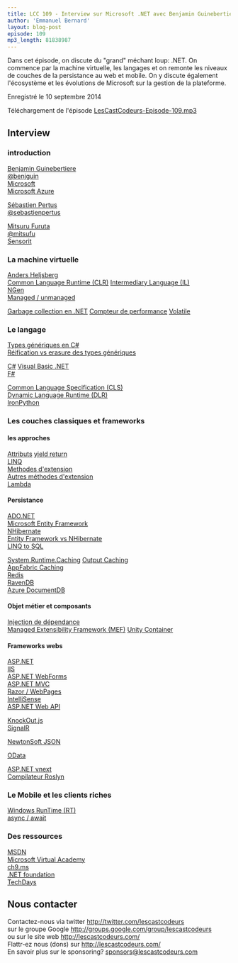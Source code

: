```yaml
---
title: LCC 109 - Interview sur Microsoft .NET avec Benjamin Guinebertiere, Sébastien Pertus et Mitsuru Furuta
author: 'Emmanuel Bernard'
layout: blog-post
episode: 109
mp3_length: 81838987
---
```

Dans cet épisode, on discute du "grand" méchant loup: .NET. On commence par la machine virtuelle, les langages et on remonte les niveaux de couches de la persistance au web et mobile.
On y discute également l'écosystème et les évolutions de Microsoft sur la gestion de la plateforme.

Enregistré le 10 septembre 2014

Téléchargement de l'épisode [LesCastCodeurs-Episode-109.mp3](http://traffic.libsyn.com/lescastcodeurs/LesCastCodeurs-Episode-109.mp3)  

## Interview

### introduction

[Benjamin Guinebertiere](http://3-4.fr)  
[@benjguin](https://twitter.com/benjguin)  
[Microsoft](http://www.microsoft.com/fr-fr/default.aspx)  
[Microsoft Azure](http://azure.microsoft.com/en-us/)  

[Sébastien Pertus](http://blogs.msdn.com/b/mim/)  
[@sebastienpertus](https://twitter.com/sebastienpertus)  

[Mitsuru Furuta](http://mitsufu.wordpress.com)  
[@mitsufu](http://twitter.com/mitsufu)  
[Sensorit](http://www.sensorit.fr/fr/)  

### La machine virtuelle

[Anders Heljsberg](https://en.wikipedia.org/wiki/Anders_Hejlsberg)  
[Common Language Runtime (CLR)](http://msdn.microsoft.com/en-us/library/8bs2ecf4\(v=vs.110\).aspx)  
[Intermediary Language (IL)](http://thedotnetcity.com/a-brief-introduction-to-il-code-clr-cts-cls-and-git-in-net/)  
[NGen](http://msdn.microsoft.com/en-us/magazine/cc163808.aspx)  
[Managed / unmanaged](http://www.c-sharpcorner.com/uploadfile/puranindia/managed-code-and-unmanaged-code-in-net/)  

[Garbage collection en .NET](http://msdn.microsoft.com/en-us/library/ee787088\(v=vs.110\).aspx)  
[Compteur de performance](http://msdn.microsoft.com/en-us/library/w8f5kw2e\(v=vs.110\).aspx)  
[Volatile](https://en.wikipedia.org/wiki/Volatile_variable#In_C.23)  

### Le langage

[Types génériques en C#](http://msdn.microsoft.com/en-us/library/512aeb7t.aspx)  
[Réification vs erasure des types génériques](http://beust.com/weblog/2011/07/29/erasure-vs-reification/)  

[C#](https://en.wikipedia.org/wiki/C_Sharp_\(programming_language\))  
[Visual Basic .NET](https://en.wikipedia.org/wiki/Visual_Basic_.NET)  
[F#](https://en.wikipedia.org/wiki/F_Sharp_\(programming_language\))  

[Common Language Specification (CLS)](http://msdn.microsoft.com/en-us/library/12a7a7h3.aspx)  
[Dynamic Language Runtime (DLR)](http://en.wikipedia.org/wiki/Dynamic_Language_Runtime)  
[IronPython](https://en.wikipedia.org/wiki/IronPython)  

### Les couches classiques et frameworks

#### les approches

[Attributs](http://msdn.microsoft.com/en-us/library/aa287992\(v=vs.71\).aspx)  
[yield return](http://msdn.microsoft.com/en-us/library/9k7k7cf0.aspx)  
[LINQ](https://en.wikipedia.org/wiki/Language_Integrated_Query)  
[Methodes d'extension](http://weblogs.asp.net/scottgu/new-orcas-language-feature-extension-methods)  
[Autres méthodes d'extension](http://www.perruquescheveuxnaturels.net/extension-de-cheveux/methodes-d-extension-de-cheveux/)  
[Lambda](http://msdn.microsoft.com/en-us/library/bb397687.aspx)  

#### Persistance

[ADO.NET](http://msdn.microsoft.com/en-us/library/aa286484.aspx)  
[Microsoft Entity Framework](http://msdn.microsoft.com/en-us/data/ef.aspx)  
[NHibernate](http://nhforge.org)  
[Entity Framework vs NHibernate](http://ayende.com/blog/4351/nhibernate-vs-entity-framework-4-0)  
[LINQ to SQL](http://msdn.microsoft.com/en-us/library/bb425822.aspx)  

[System.Runtime.Caching](http://msdn.microsoft.com/en-us/library/system.runtime.caching\(v=vs.110\).aspx)  
[Output Caching](http://msdn.microsoft.com/en-us/library/ms972362.aspx)  
[AppFabric Caching](https://en.wikipedia.org/wiki/AppFabric_Caching)  
[Redis](http://redis.io)  
[RavenDB](http://ravendb.net)  
[Azure DocumentDB](http://azure.microsoft.com/en-us/services/documentdb/)  

#### Objet métier et composants

[Injection de dépendance](https://en.wikipedia.org/wiki/Dependency_injection)  
[Managed Extensibility Framework (MEF)](http://msdn.microsoft.com/en-us/library/dd460648\(v=vs.110\).aspx)  
[Unity Container](http://msdn.microsoft.com/library/ff647202.aspx)  

#### Frameworks webs

[ASP.NET](https://en.wikipedia.org/wiki/ASP.NET)  
[IIS](https://en.wikipedia.org/wiki/Internet_Information_Services)  
[ASP.NET WebForms](http://www.asp.net/web-forms)  
[ASP.NET MVC](http://www.asp.net/mvc)  
[Razor / WebPages](http://www.asp.net/web-pages/tutorials/basics/2-introduction-to-asp-net-web-programming-using-the-razor-syntax)  
[IntelliSense](http://msdn.microsoft.com/en-us/library/hcw1s69b.aspx)  
[ASP.NET Web API](http://www.asp.net/web-api)  

[KnockOut.js](http://knockoutjs.com)  
[SignalR](http://signalr.net)  

[NewtonSoft JSON](http://www.newtonsoft.com/json)  

[OData](http://odata.org)  

[ASP.NET vnext](http://www.infoq.com/news/2014/09/asp-vnext-pluggability)  
[Compilateur Roslyn](http://msdn.microsoft.com/en-us/vstudio/roslyn.aspx)  

### Le Mobile et les clients riches

[Windows RunTime (RT)](https://en.wikipedia.org/wiki/Windows_RT)  
[async / await](http://msdn.microsoft.com/en-us/library/hh191443.aspx)  

### Des ressources

[MSDN](http://msdn.microsoft.com)  
[Microsoft Virtual Academy](http://www.microsoftvirtualacademy.com)  
[ch9.ms](http://ch9.ms)  
[.NET foundation](http://www.dotnetfoundation.org)  
[TechDays](http://mstechdays.fr)  

## Nous contacter

Contactez-nous via twitter <http://twitter.com/lescastcodeurs>  
sur le groupe Google <http://groups.google.com/group/lescastcodeurs>  
ou sur le site web <http://lescastcodeurs.com/>  
Flattr-ez nous (dons) sur <http://lescastcodeurs.com/>  
En savoir plus sur le sponsoring? sponsors@lescastcodeurs.com
